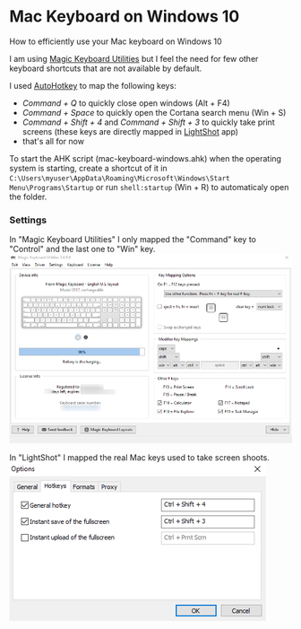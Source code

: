 # Mac Keyboard on Windows 10
How to efficiently use your Mac keyboard on Windows 10

I am using [Magic Keyboard Utilities](https://magicutilities.net/magic-keyboard/features) but I feel the need for few other keyboard shortcuts that are not available by default.

I used [AutoHotkey](https://www.autohotkey.com) to map the following keys:
- *Command + Q* to quickly close open windows (Alt + F4)
- *Command + Space* to quickly open the Cortana search menu (Win + S)
- *Command + Shift + 4* and *Command + Shift + 3* to quickly take print screens (these keys are directly mapped in [LightShot](https://app.prntscr.com) app)
- that's all for now

To start the AHK script (mac-keyboard-windows.ahk) when the operating system is starting, create a shortcut of it in ``C:\Users\myuser\AppData\Roaming\Microsoft\Windows\Start Menu\Programs\Startup`` or run ``shell:startup`` (Win + R) to automaticaly open the folder.

### Settings

In "Magic Keyboard Utilities" I only mapped the "Command" key to "Control" and the last one to "Win" key.
![Magic Keyboard Utilities Settings](https://raw.githubusercontent.com/StancuFlorin/Mac-Keyboard-on-Windows/master/pics/Magic%20Keyboard%20Utilities.png "Magic Keyboard Utilities Settings")

In "LightShot" I mapped the real Mac keys used to take screen shoots. 
![LightShot](https://raw.githubusercontent.com/StancuFlorin/Mac-Keyboard-on-Windows/master/pics/LightShot.png "LightShot")
